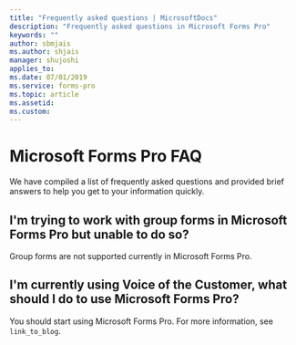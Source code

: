 ```yaml
---
title: "Frequently asked questions | MicrosoftDocs"
description: "Frequently asked questions in Microsoft Forms Pro"
keywords: ""
author: sbmjais
ms.author: shjais
manager: shujoshi
applies_to: 
ms.date: 07/01/2019
ms.service: forms-pro
ms.topic: article
ms.assetid: 
ms.custom: 
---
```


# Microsoft Forms Pro FAQ

We have compiled a list of frequently asked questions and provided brief answers to help you get to your information quickly.

## I'm trying to work with group forms in Microsoft Forms Pro but unable to do so?

Group forms are not supported currently in Microsoft Forms Pro.

## I'm currently using Voice of the Customer, what should I do to use Microsoft Forms Pro?

You should start using Microsoft Forms Pro. For more information, see `link_to_blog`.